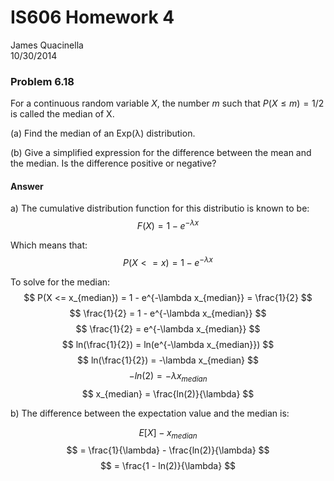 # IS606 Homework 4
James Quacinella  
10/30/2014  

### Problem 6.18

For a continuous random variable $X$, the number $m$ such that $P (X ≤ m) = 1/2$ is called the median of X.

(a) Find the median of an Exp(λ) distribution.

(b) Give a simplified expression for the difference between the mean and the median. Is the difference positive or negative?
 
#### Answer

a) The cumulative distribution function for this distributio is known to be: $$ F(X) = 1 - e^{-\lambda x} $$

Which means that: $$ P(X <= x) = 1 - e^{-\lambda x} $$

To solve for the median: $$ P(X <= x_{median}) = 1 - e^{-\lambda x_{median}} = \frac{1}{2} $$
$$ \frac{1}{2} = 1 - e^{-\lambda x_{median}} $$
$$ \frac{1}{2} = e^{-\lambda x_{median}} $$
$$ ln(\frac{1}{2}) = ln(e^{-\lambda x_{median}}) $$
$$ ln(\frac{1}{2}) = -\lambda x_{median} $$
$$ -ln(2) = -\lambda x_{median} $$
$$ x_{median} = \frac{ln(2)}{\lambda} $$

b) The difference between the expectation value and the median is:

$$ E[X] - x_{median} $$
$$ = \frac{1}{\lambda} - \frac{ln(2)}{\lambda} $$
$$ = \frac{1 - ln(2)}{\lambda} $$
